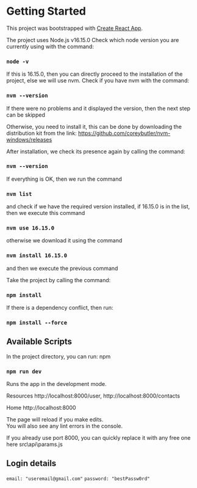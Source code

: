 # Getting Started

This project was bootstrapped with [Create React App](https://github.com/facebook/create-react-app).

The project uses Node.js v16.15.0
Сheck which node version you are currently using with the command:

### `node -v`

If this is 16.15.0, then you can directly proceed to the installation of the project, else we will use nvm.
Сheck if you have nvm with the command:

### `nvm --version`

If there were no problems and it displayed the version, then the next step can be skipped

Otherwise, you need to install it, this can be done by downloading the distribution kit from the link:
https://github.com/coreybutler/nvm-windows/releases

After installation, we check its presence again by calling the command:

### `nvm --version`

If everything is OK, then we run the command

### `nvm list`

and check if we have the required version installed, if 16.15.0 is in the list, then we execute this command

### `nvm use 16.15.0`

otherwise we download it using the command

### `nvm install 16.15.0`

and then we execute the previous command

Тake the project by calling the command:

### `npm install`

If there is a dependency conflict, then run:

### `npm install --force`

## Available Scripts

In the project directory, you can run:
npm

### `npm run dev`

Runs the app in the development mode.

Resources
http://localhost:8000/user,
http://localhost:8000/contacts

Home
http://localhost:8000

The page will reload if you make edits.\
You will also see any lint errors in the console.

If you already use port 8000, you can quickly replace it with any free one here src\api\params.js

## Login details

`email: "useremail@gmail.com"`
`password: "bestPassw0rd"`
